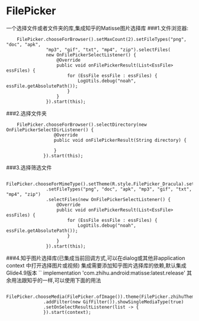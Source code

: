 # FilePicker
一个选择文件或者文件夹的库,集成知乎的Matisse图片选择库
###1.文件浏览器:

        FilePicker.chooseForBrowser().setMaxCount(2).setFileTypes("png", "doc", "apk",
                   "mp3", "gif", "txt", "mp4", "zip").selectFiles(
                   new OnFilePickerSelectListener() {
                       @Override
                       public void onFilePickerResult(List<EssFile> essFiles) {
                           for (EssFile essFile : essFiles) {
                               LogUtils.debug("noah", essFile.getAbsolutePath());
                           }
                       }
                   }).start(this);
                                
###2.选择文件夹

        FilePicker.chooseForBrowser().selectDirectory(new OnFilePickerSelectDirListener() {
                      @Override
                      public void onFilePickerResult(String directory) {
                          
                      }
                  }).start(this);
                        
                        
###3.选择筛选文件

        FilePicker.chooseForMimeType().setTheme(R.style.FilePicker_Dracula).setMaxCount(10)
                   .setFileTypes("png", "doc", "apk", "mp3", "gif", "txt", "mp4", "zip")
                   .selectFiles(new OnFilePickerSelectListener() {
                       @Override
                       public void onFilePickerResult(List<EssFile> essFiles) {
                           for (EssFile essFile : essFiles) {
                               LogUtils.debug("noah", essFile.getAbsolutePath());
                           }
                       }
                   }).start(this);
                   
###4.知乎图片选择库(已集成当前回调方式,可以在dialog或其他非application context 中打开选择图片或视频)
    集成需要添加知乎图片选择库的依赖,默认集成Glide4.9版本
    ``  implementation 'com.zhihu.android:matisse:latest.release'
    其余用法跟知乎的一样,可以使用下面的用法

        FilePicker.chooseMedia(FilePicker.ofImage()).theme(FilePicker.zhihuTheme())
                  .addFilter(new GifFilter()).showSingleMediaType(true)
                  .setOnSelectResultListener(list -> {
                  }).start(context);